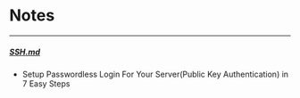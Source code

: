 # Notes
----
##### [SSH.md](./SSH.md)
* Setup Passwordless Login For Your Server(Public Key Authentication) in 7 Easy Steps
